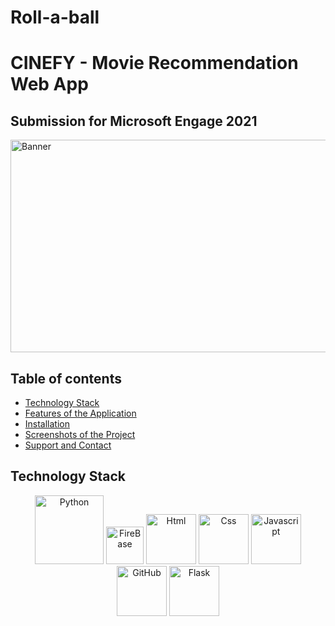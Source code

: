 # Roll-a-ball

# CINEFY - Movie Recommendation Web App
## Submission for Microsoft Engage 2021 
<img src="Read Me Images/Read Me Banner/1.png" alt="Banner" height='340' width='1000'/>

## Table of contents
- [Technology Stack](#technology-stack)
- [Features of the Application](#features-of-the-application)
- [Installation](#installation)
- [Screenshots of the Project](#screenshots-of-the-project) 
- [Support and Contact](#support-and-contact)

## Technology Stack
<div>
      <p align ="center">
        <img src="Read Me Images/Tech Stack Images/flutter.png" alt="Python" width="110px" />
        <img src="Read Me Images/Tech Stack Images/firebase.png" alt="FireBase" width="60px" />
        <img src="Read Me Images/Tech Stack Images/dart.png" alt="Html" width="80px" />
       <img src="Read Me Images/Tech Stack Images/dart.png" alt="Css" width="80px" />
       <img src="Read Me Images/Tech Stack Images/dart.png" alt="Javascript" width="80px" />      
        <img src="Read Me Images/Tech Stack Images/github.png" alt="GitHub" width="80px"/>
        <img src="Read Me Images/Tech Stack Images/agora.png" alt="Flask" width="80px"/>
      </p>
</div>



 
